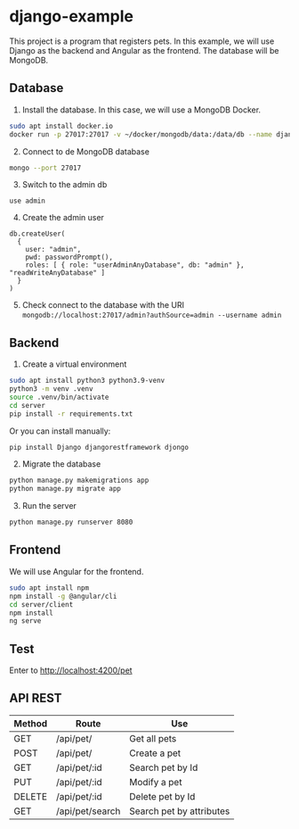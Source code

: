 # django-example
This project is a program that registers pets. In this example, we will use Django as the backend and Angular as the frontend. The database will be MongoDB.
## Database
1. Install the database. In this case, we will use a MongoDB Docker.
```bash
sudo apt install docker.io
docker run -p 27017:27017 -v ~/docker/mongodb/data:/data/db --name django-example -d mongo
```

2. Connect to de MongoDB database
```bash
mongo --port 27017
```

3. Switch to the admin db
```mongo
use admin
```

4. Create the admin user
```mongo
db.createUser(
  {
    user: "admin",
    pwd: passwordPrompt(),
    roles: [ { role: "userAdminAnyDatabase", db: "admin" }, "readWriteAnyDatabase" ]
  }
)
```

5. Check connect to the database with the URI `mongodb://localhost:27017/admin?authSource=admin --username admin`

## Backend
1. Create a virtual environment
```bash
sudo apt install python3 python3.9-venv
python3 -m venv .venv
source .venv/bin/activate
cd server
pip install -r requirements.txt
```
Or you can install manually:
```bash
pip install Django djangorestframework djongo
```

2. Migrate the database
```bash
python manage.py makemigrations app
python manage.py migrate app
```

3. Run the server
```bash
python manage.py runserver 8080
```

## Frontend
We will use Angular for the frontend.

```bash
sudo apt install npm
npm install -g @angular/cli
cd server/client
npm install
ng serve
```

## Test
Enter to [http://localhost:4200/pet](http://localhost:4200/pet)

## API REST
| __Method__    | __Route__         | __Use__                           |
|---------------|-------------------|-----------------------------------|
| GET           | /api/pet/         | Get all pets                      |
| POST          | /api/pet/         | Create a pet                      |
| GET           | /api/pet/:id      | Search pet by Id                  |
| PUT           | /api/pet/:id      | Modify a pet                      |
| DELETE        | /api/pet/:id      | Delete pet by Id                  |
| GET           | /api/pet/search   | Search pet by attributes          |
